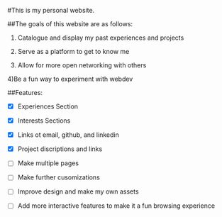#This is my personal website. 

##The goals of this website are as follows:

1) Catalogue and display my past experiences and projects

2) Serve as a platform to get to know me

3) Allow for more open networking with others

4)Be a fun way to experiment with webdev

##Features:

- [x] Experiences Section

- [x] Interests Sections

- [x] Links ot email, github, and linkedin

- [x] Project discriptions and links

- [ ] Make multiple pages

- [ ] Make further cusomizations 

- [ ] Improve design and make my own assets

- [ ] Add more interactive features to make it a fun browsing experience
